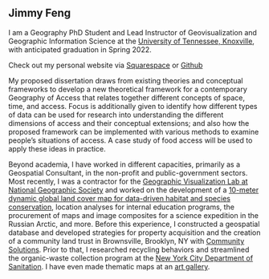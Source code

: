 ## Jimmy Feng

I am a Geography PhD Student and Lead Instructor of Geovisualization and Geographic Information Science at the [University of Tennessee, Knoxville](https://utk.edu), with anticipated graduation in Spring 2022.

Check out my personal website via [Squarespace](https://jimmyfeng.space) or [Github](https://jimmy-feng.github.io/)

My proposed dissertation draws from existing theories and conceptual frameworks to develop a new theoretical framework for a contemporary Geography of Access that relates together different concepts of space, time, and access. Focus is additionally given to identify how different types of data can be used for research into understanding the different dimensions of access and their conceptual extensions; and also how the proposed framework can be implemented with various methods to examine people’s situations of access. A case study of food access will be used to apply these ideas in practice.

Beyond academia, I have worked in different capacities, primarily as a Geospatial Consultant, in the non-profit and public-government sectors. Most recently, I was a contractor for the [Geographic Visualization Lab at National Geographic Society](https://www.nationalgeographic.org/projects/labs/geographic-visualization/) and worked on the development of a [10-meter dynamic global land cover map for data-driven habitat and species conservation](https://drive.google.com/file/d/1JW9Egg05I0gGHC6a6hHR1Hzbh55DARCM/view), location analyses for internal education programs, the procurement of maps and image composites for a science expedition in the Russian Arctic, and more. Before this experience, I constructed a geospatial database and developed strategies for property acquisition and the creation of a community land trust in Brownsville, Brooklyn, NY with [Community Solutions](https://community.solutions/). Prior to that, I researched recycling behaviors and streamlined the organic-waste collection program at the [New York City Department of Sanitation](https://www1.nyc.gov/assets/dsny/site/services/organics). I have even made thematic maps at an [art gallery](https://www.chinatownsoup.nyc/).

<!--
**jimmy-feng/jimmy-feng** is a ✨ _special_ ✨ repository because its `README.md` (this file) appears on your GitHub profile.

Here are some ideas to get you started:

- 🔭 I’m currently working on ...
- 🌱 I’m currently learning ...
- 👯 I’m looking to collaborate on ...
- 🤔 I’m looking for help with ...
- 💬 Ask me about ...
- 📫 How to reach me: ...
- 😄 Pronouns: ...
- ⚡ Fun fact: ...
-->
